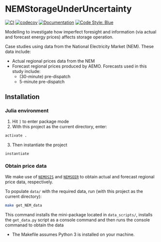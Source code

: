# NEMStorageUnderUncertainty
[![CI](https://github.com/prakaa/NEMStorageUnderUncertainty/actions/workflows/CI.yml/badge.svg)](https://github.com/prakaa/NEMStorageUnderUncertainty/actions/workflows/CI.yml)
[![codecov](https://codecov.io/gh/prakaa/NEMStorageUnderUncertainty/branch/master/graph/badge.svg?token=K14NYRGFPX)](https://codecov.io/gh/prakaa/NEMStorageUnderUncertainty)
[![Documentation](https://github.com/prakaa/NEMStorageUnderUncertainty/actions/workflows/Docs.yml/badge.svg)](https://github.com/prakaa/NEMStorageUnderUncertainty/actions/workflows/Docs.yml)
[![Code Style: Blue](https://img.shields.io/badge/code%20style-blue-4495d1.svg)](https://github.com/invenia/BlueStyle)

Modelling to investigate how imperfect foresight and information (via actual and forecast energy prices) affects storage operation. 

Case studies using data from the National Electricity Market (NEM). These data include:

- Actual regional prices data from the NEM
- Forecast regional prices produced by AEMO. Forecasts used in this study include:
  - (30-minute) pre-dispatch
  - 5-minute pre-dispatch 

## Installation

### Julia environment

1. Hit `]` to enter package mode
2. With this project as the current directory, enter:
  ```julia
  activate .
  ```
3. Then instantiate the project
  ```julia
  instantiate
  ```

### Obtain price data

We make use of [`NEMOSIS`](https://github.com/UNSW-CEEM/NEMOSIS) and [`NEMSEER`](https://github.com/UNSW-CEEM/NEMSEER) to obtain actual and forecast regional price data, respectively.

To populate `data/` with the required data, run (with this project as the current directory):
```bash
make get_NEM_data
```
This command installs the mini-package located in `data_scripts/`, installs the `get_data.py` script as a console command and then runs the console commanad to obtain the data

- The Makefile assumes Python 3 is installed on your machine.
